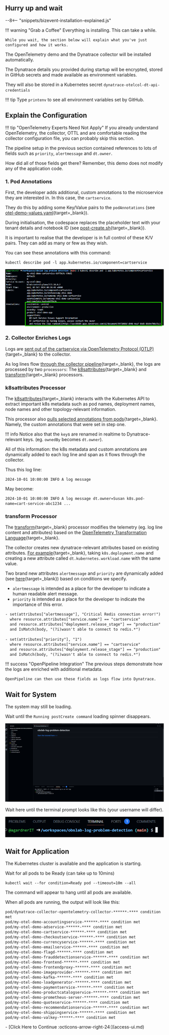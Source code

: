 ## Hurry up and wait

--8<-- "snippets/bizevent-installation-explained.js"

!!! warning "Grab a Coffee"
    Everything is installing. This can take a while.

    While you wait, the section below will explain what you've just configured and how it works.

The OpenTelemetry demo and the Dynatrace collector will be installed automatically.

The Dynatrace details you provided during startup will be encrypted, stored in GitHub secrets and made available as environment variables.

They will also be stored in a Kubernetes secret `dynatrace-otelcol-dt-api-credentials`

!!! tip
    Type `printenv` to see all environment variables
    set by GitHub.

## Explain the Configuration

!!! tip "OpenTelemetry Experts Need Not Apply"
    If you already understand OpenTelemetry, the collector, OTTL
    and are comfortable reading the collector configuration file,
    you can probably skip this section.

The pipeline setup in the previous section contained references to lots of fields such as `priority`, `alertmessage` and `dt.owner`.

How did all of those fields get there? Remember, this demo does not modify any of the application code.

### 1. Pod Annotations

First, the developer adds additional, custom annotations to the microservice they are interested in. In this case, the `cartservice`.

They do this by adding some Key/Value pairs to the `podAnnotations` (see [otel-demo-values.yaml](https://github.com/Dynatrace/obslab-log-problem-detection/blob/6314352aaeefc489d8d0096b787a981c81831f59/otel-demo-values.yaml#L20){target=_blank}).

During initialisation, the codespace replaces the placeholder text with your tenant details and notebook ID (see [post-create.sh](https://github.com/Dynatrace/obslab-log-problem-detection/blob/6314352aaeefc489d8d0096b787a981c81831f59/.devcontainer/post-create.sh#L38){target=_blank}).

It is important to realise that the developer is in full control of these K/V pairs.
They can add as many or few as they wish.

You can see these annotations with this command:

```
kubectl describe pod -l app.kubernetes.io/component=cartservice
```

![podAnnotations](images/podAnnotations.png)

### 2. Collector Enriches Logs

Logs are [sent out of the cartservice via OpenTelemetry Protocol (OTLP)](https://opentelemetry.io/docs/demo/services/cart/#logs){target=_blank} to the collector.

As log lines flow [through the collector pipeline](https://github.com/Dynatrace/obslab-log-problem-detection/blob/main/collector-values.yaml#L148){target=_blank},
the logs are processed by two `processors`: The [k8sattributes](https://github.com/open-telemetry/opentelemetry-collector-contrib/blob/main/processor/k8sattributesprocessor){target=_blank} and [transform](https://github.com/open-telemetry/opentelemetry-collector-contrib/tree/main/processor/transformprocessor){target=_blank} processors.

### k8sattributes Processor

The [k8sattributes](https://github.com/open-telemetry/opentelemetry-collector-contrib/blob/main/processor/k8sattributesprocessor){target=_blank} interacts with the Kubernetes API to extract important k8s metadata such as pod names, deployment names, node names and other topology-relevant information.

This processor also [pulls selected annotations from pods](https://github.com/Dynatrace/obslab-log-problem-detection/blob/6314352aaeefc489d8d0096b787a981c81831f59/collector-values.yaml#L49){target=_blank}. Namely, the custom annotations that were set in step one.

!!! info
    Notice also that the `key`s are renamed in realtime to Dynatrace-relevant keys. (eg. `ownedBy` becomes `dt.owner`).

All of this information: the k8s metadata and custom annotations are dynamically added to each log line and span as it flows through the collector.
 
Thus this log line:
 
```
2024-10-01 10:00:00 INFO A log message
```

May become:

```
2024-10-01 10:00:00 INFO A log message dt.owner=Susan k8s.pod-name=cart-service-abc1234 ...
```

### transform Processor

The [transform](https://github.com/open-telemetry/opentelemetry-collector-contrib/tree/main/processor/transformprocessor){target=_blank} processor modifies the telemetry (eg. log line content and attributes) based on the [OpenTelemetry Transformation Language](https://github.com/open-telemetry/opentelemetry-collector-contrib/tree/main/pkg/ottl){target=_blank}.

The collector creates new dynatrace-relevant attributes based on existing attributes. [For example](https://github.com/Dynatrace/obslab-log-problem-detection/blob/6314352aaeefc489d8d0096b787a981c81831f59/collector-values.yaml#L106){target=_blank}, taking `k8s.deployment.name` and creating a new attribute called `dt.kubernetes.workload.name` with the same value.

Two brand new attributes `alertmessage` and `priority` are dynamically added (see [here](https://github.com/Dynatrace/obslab-log-problem-detection/blob/6314352aaeefc489d8d0096b787a981c81831f59/collector-values.yaml#L123){target=_blank}) based on conditions we specify.

* `alertmessage` is intended as a place for the developer to indicate a human readable alert message.
* `priority` is intended as a place for the developer to indicate the importance of this error.

```
- set(attributes["alertmessage"], "Critical Redis connection error!")
  where resource.attributes["service.name"] == "cartservice"
  and resource.attributes["deployment.release_stage"] == "production"
  and IsMatch(body, "(?i)wasn't able to connect to redis.*")

- set(attributes["priority"], "1")
  where resource.attributes["service.name"] == "cartservice"
  and resource.attributes["deployment.release_stage"] == "production"
  and IsMatch(body, "(?i)wasn't able to connect to redis.*")
```

!!! success "OpenPipeline Integration"
    The previous steps demonstrate how the logs are enriched with additional metadata.

    OpenPipeline can then use these fields as logs flow into Dynatrace.

## Wait for System

The system may still be loading.

Wait until the `Running postCreate command` loading spinner disappears.

![codespace loading](images/codespace-loading.png)

Wait here until the terminal prompt looks like this (your username will differ).

![codespace interactive](images/codespace-interactive.png)

## Wait for Application

The Kubernetes cluster is available and the application is starting.

Wait for all pods to be Ready (can take up to 10mins)

```
kubectl wait --for condition=Ready pod --timeout=10m --all
```

The command will appear to hang until all pods are available.

When all pods are running, the output will look like this:

```
pod/dynatrace-collector-opentelemetry-collector-******-**** condition met
pod/my-otel-demo-accountingservice-******-**** condition met
pod/my-otel-demo-adservice-******-**** condition met
pod/my-otel-demo-cartservice-******-**** condition met
pod/my-otel-demo-checkoutservice-******-**** condition met
pod/my-otel-demo-currencyservice-******-**** condition met
pod/my-otel-demo-emailservice-******-**** condition met
pod/my-otel-demo-flagd-******-**** condition met
pod/my-otel-demo-frauddetectionservice-******-**** condition met
pod/my-otel-demo-frontend-******-**** condition met
pod/my-otel-demo-frontendproxy-******-**** condition met
pod/my-otel-demo-imageprovider-******-**** condition met
pod/my-otel-demo-kafka-******-**** condition met
pod/my-otel-demo-loadgenerator-******-**** condition met
pod/my-otel-demo-paymentservice-******-**** condition met
pod/my-otel-demo-productcatalogservice-******-**** condition met
pod/my-otel-demo-prometheus-server-******-**** condition met
pod/my-otel-demo-quoteservice-******-**** condition met
pod/my-otel-demo-recommendationservice-******-**** condition met
pod/my-otel-demo-shippingservice-******-**** condition met
pod/my-otel-demo-valkey-******-**** condition met
```

<div class="grid cards" markdown>
- [Click Here to Continue :octicons-arrow-right-24:](access-ui.md)
</div>